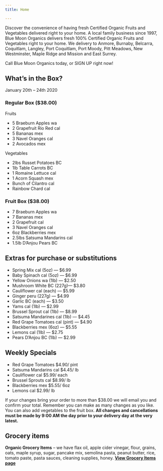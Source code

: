 ```yaml
---
title: Home

---
```

Discover the convenience of having fresh Certified Organic Fruits and Vegetables delivered right to your home. A local family business since 1997, Blue Moon Organics delivers fresh 100% Certified Organic Fruits and Vegetables right to your home. We delivery to Anmore, Burnaby, Belcarra, Coquitlam, Langley, Port Coquitlam, Port Moody, Pitt Meadows, New Westminster, Maple Ridge and Mission and East Surrey.

Call Blue Moon Organics today, or SIGN UP right now!

## What’s in the Box?

January 20th – 24th 2020

### Regular Box ($38.00)

Fruits

* 5 Braeburn Apples wa
* 2 Grapefruit Rio Red  cal
* 5 Bananas mex
* 3 Navel Oranges cal
* 2 Avocados  mex

Vegetables

* 2lbs Russet Potatoes BC
* 1lb Table Carrots  BC
* 1 Romaine Lettuce  cal
* 1 Acorn Squash   mex
* Bunch of Cilantro  cal
* Rainbow Chard  cal

### Fruit Box ($38.00)

* 7 Braeburn Apples  wa
* 7 Bananas  mex
* 2 Grapefruit  cal
* 3 Navel Oranges  cal
* 6oz Blackberries  mex
* 2.5lbs Satsuma Mandarins cal
* 1.5lb D’Anjou Pears  BC

## Extras for purchase or substitutions

* Spring Mix cal (5oz) — $6.99
* Baby Spinach   cal (5oz) — $6.99
* Yellow  Onions wa (1lb) — $2.50
* Mushroom White BC (227g)— $3.80
* Cauliflower cal (each) — $5.99
* Ginger peru  (227g) — $4.99
* Garlic BC (each) — $3.50
* Yams  cal (1lb) — $2.99
* Brussel Sprout  cal (1lb) — $8.99
* Satsuma Mandarines  cal (1lb) — $4.45
* Red Grape Tomatoes cal (pint) — $4.90
* Blackberries  mex (6oz) — $5.55
* Lemons  cal (1lb) — $2.75
* Pears D’Anjou BC (1lb) — $2.99

## Weekly Specials

* Red Grape Tomatoes $4.90/ pint
* Satsuma Mandarins cal $4.45/ lb
* Cauliflower cal $5.99/ each
* Brussel Sprouts cal $8.99/ lb
* Blackberries mex $5.55/ 6oz
* Lemons cal $2.99/ lb

If your changes bring your order to more than $38.00 we will email you and confirm your total. Remember you can make as many changes as you like. You can also add vegetables to the fruit box. **All changes and cancellations must be made by 9:00 AM the day prior to your delivery day at the very latest.**

## Grocery items

**Organic Grocery Items** – we have flax oil, apple cider vinegar, flour, grains, oats, maple syrup, sugar, pancake mix, semolina pasta, peanut butter, rice, tomato paste, pasta sauces, cleaning supplies, honey. [**View Grocery Items page**](/groceries)